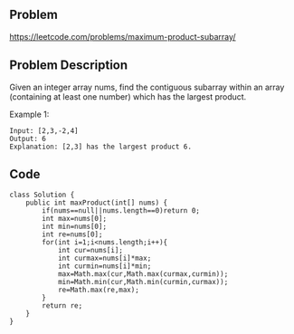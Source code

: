 ## Problem

https://leetcode.com/problems/maximum-product-subarray/

## Problem Description

Given an integer array nums, find the contiguous subarray within an array (containing at least one number) which has the largest product.

Example 1:

```
Input: [2,3,-2,4]
Output: 6
Explanation: [2,3] has the largest product 6.
```

## Code

```
class Solution {
    public int maxProduct(int[] nums) {
        if(nums==null||nums.length==0)return 0;
        int max=nums[0];
        int min=nums[0];
        int re=nums[0];
        for(int i=1;i<nums.length;i++){
            int cur=nums[i];
            int curmax=nums[i]*max;
            int curmin=nums[i]*min;
            max=Math.max(cur,Math.max(curmax,curmin));
            min=Math.min(cur,Math.min(curmin,curmax));
            re=Math.max(re,max);
        }
        return re;
    }
}
```
